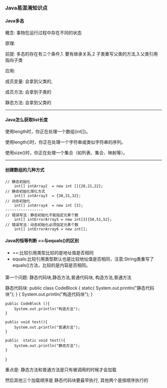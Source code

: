 
### Java易混淆知识点

#### Java多态

概念: 事物在运行过程中存在不同的状态

原理: 

前提: 多态的存在有三个条件,1. 要有继承关系,2 子类重写父类的方法,3.父类引用指向子类

应用:

成员变量:  会拿到父类的,

成员方法: 会拿到子类的

静态方法:  会拿到父类的

---

#### Java怎么获取list长度

使用length时，你正在处理一个数组(int[])。

使用length()时，你正在处理一个字符串或类似字符串的序列。

使用size()时，你正在处理一个集合（如列表、集合、映射等）。

---

#### 创建数组的几种方式
```
// 静态初始化
    int[] intArray2  = new int []{20,21,22};
// 静态初始化简化方式
    int[] intArray3  = {30,31,32};
// 动态初始化
    int[] intArray4  = new int [3]; 
-----------------
// 错误写法：静态初始化不能指定元素个数
    int[] intErrorArray5 = new int[3]{50,51,52};
// 错误写法：动态初始化必须指定元素个数
    int[] intErrorArray6 = new int[];

```
#### Java的恒等判断 ==与equals()的区别
 + ==:比较引用类型比较的是地址值是否相同
 + equals:比较引用类型默认也是比较地址值是否相同，注意:String类重写了equals()方法，比较的是内容是否相同。


#### 
第一个问题: 静态代码块,静态方法,普通代码块, 构造方法,普通方法

静态代码块:
public class CodeBlock {
    static{
        System.out.println("静态代码块");
    }
    {
        System.out.println("构造代码块");
    }
    
    public CodeBlock (){
        System.out.println("构造方法");
    }
    
    public void test(){
        System.out.println("普通方法");
    }
    
    public  static void test(){
        System.out.println("静态方法");
    }
}



重点是: 静态方法和普通方法是只有被调用的时候才会加载

然后其他三个加载顺序是 静态代码块要最早执行,
其他两个是按顺序执行的




